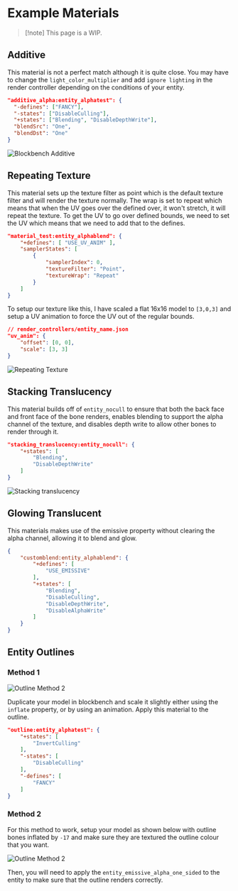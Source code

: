 ---
---

# Example Materials

> [!note] This page is a WIP.

## Additive
This material is not a perfect match although it is quite close. You may have to change the `light_color_multiplier` and add `ignore lighting` in the render controller depending on the conditions of your entity.

```json
"additive_alpha:entity_alphatest": {
  "-defines": ["FANCY"],
  "-states": ["DisableCulling"],
  "+states": ["Blending", "DisableDepthWrite"],
  "blendSrc": "One",
  "blendDst": "One"
}
```

![Blockbench Additive](/images/materials/additive.png)


## Repeating Texture
This material sets up the texture filter as point which is the default texture filter and will render the texture normally. The wrap is set to repeat which means that when the UV goes over the defined over, it won't stretch, it will repeat the texture. To get the UV to go over defined bounds, we need to set the UV which means that we need to add that to the defines.

```json
"material_test:entity_alphablend": {
    "+defines": [ "USE_UV_ANIM" ],
    "samplerStates": [
        {
            "samplerIndex": 0,
            "textureFilter": "Point",
            "textureWrap": "Repeat"
        }
    ]
}
```

To setup our texture like this, I have scaled a flat 16x16 model to `[3,0,3]` and setup a UV animation to force the UV out of the regular bounds.

```json
// render_controllers/entity_name.json
"uv_anim": {
    "offset": [0, 0],
    "scale": [3, 3]
}
```

![Repeating Texture](/images/materials/repeating_texture.png)


## Stacking Translucency

This material builds off of ``entity_nocull`` to ensure that both the back face and front face of the bone renders, enables blending to support the alpha channel of the texture, and disables depth write to allow other bones to render through it.

```json
"stacking_translucency:entity_nocull": { 
	"+states": [
		"Blending", 
		"DisableDepthWrite"
	] 
}
```

![Stacking translucency](/images/materials/blending_example.png)


## Glowing Translucent

This materials makes use of the emissive property without clearing the alpha channel, allowing it to blend and glow.
```json
{
    "customblend:entity_alphablend": {
        "+defines": [
            "USE_EMISSIVE"
        ],
        "+states": [
            "Blending",
            "DisableCulling",
            "DisableDepthWrite",
            "DisableAlphaWrite"
        ]
    }
}
```


## Entity Outlines
### Method 1
![Outline Method 2](/images/materials/outline_1.png)

Duplicate your model in blockbench and scale it slightly either using the `inflate` property, or by using an animation. Apply this material to the outline.

```json
"outline:entity_alphatest": {
	"+states": [
		"InvertCulling"
	],
	"-states": [
		"DisableCulling"
	],
	"-defines": [
		"FANCY"
	]
}
```


### Method 2
For this method to work, setup your model as shown below with outline bones inflated by ``-17`` and make sure they are textured the outline colour that you want.

![Outline Method 2](/images/materials/outline_2.png)

Then, you will need to apply the ``entity_emissive_alpha_one_sided`` to the entity to make sure that the outline renders correctly. 